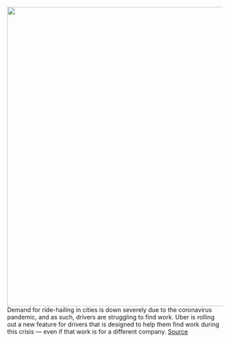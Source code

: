 <img src='https://cdn.vox-cdn.com/thumbor/MJlu3tyItzmx06g5CDc6UI9_KIk=/0x0:2040x1360/1200x800/filters:focal(857x517:1183x843)/cdn.vox-cdn.com/uploads/chorus_image/image/66608446/acastro_180927_1777_uber_0001.0.jpg' width='700px' /><br/>
Demand for ride-hailing in cities is down severely due to the coronavirus pandemic, and as such, drivers are struggling to find work. Uber is rolling out a new feature for drivers that is designed to help them find work during this crisis — even if that work is for a different company.
<a href='https://www.theverge.com/2020/4/6/21209396/uber-work-hub-drivers-eats-freight-jobs-coronavirus-gigs'> Source <a/>